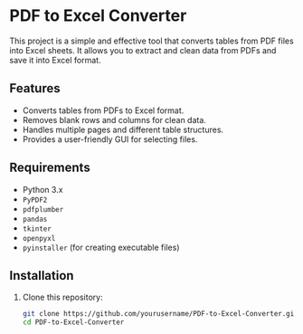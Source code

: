 # PDF to Excel Converter

This project is a simple and effective tool that converts tables from PDF files into Excel sheets. It allows you to extract and clean data from PDFs and save it into Excel format.

## Features

- Converts tables from PDFs to Excel format.
- Removes blank rows and columns for clean data.
- Handles multiple pages and different table structures.
- Provides a user-friendly GUI for selecting files.

## Requirements

- Python 3.x
- `PyPDF2`
- `pdfplumber`
- `pandas`
- `tkinter`
- `openpyxl`
- `pyinstaller` (for creating executable files)

## Installation

1. Clone this repository:
   ```bash
   git clone https://github.com/yourusername/PDF-to-Excel-Converter.git
   cd PDF-to-Excel-Converter
